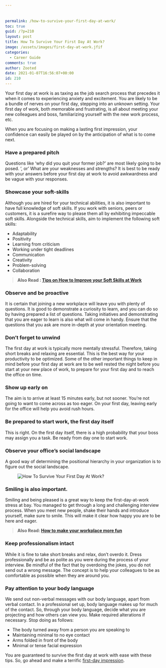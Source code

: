 ```yaml
---


permalink: /how-to-survive-your-first-day-at-work/
toc: true
guid: /?p=210
layout: post
title: How To Survive Your First Day At Work?
image: /assets/images/first-day-at-work.jfif
categories:
  - Career Guide
comments: true
author: Zooted
date: 2021-01-07T16:56:07+00:00
id: 210
---
```

Your first day at work is as taxing as the job search process that precedes it when it comes to experiencing anxiety and excitement. You are likely to be a bundle of nerves on your first day, stepping into an unknown setting. Your first day of work, both memorable and frustrating, is all about meeting your new colleagues and boss, familiarizing yourself with the new work process, etc.

When you are focusing on making a lasting first impression, your confidence can easily be played on by the anticipation of what is to come next.

### Have a prepared pitch

Questions like &#8216;why did you quit your former job?&#8217; are most likely going to be posed. &#8216;, or&#8217; What are your weaknesses and strengths? It is best to be ready with your answers before your first day at work to avoid awkwardness and be vague with your responses.

### Showcase your soft-skills

Although you are hired for your technical abilities, it is also important to have full knowledge of soft skills. If you work with seniors, peers or customers, it is a surefire way to please them all by exhibiting impeccable soft skills. Alongside the technical skills, aim to implement the following soft skills:

  * Adaptability
  * Positivity
  * Learning from criticism
  * Working under tight deadlines
  * Communication
  * Creativity
  * Problem-solving
  * Collaboration

<blockquote class="wp-block-quote">
  <p>
    <strong>Also Read : <a href="/tips-on-how-to-improve-your-soft-skills-at-work/">Tips on How to Improve your Soft Skills at Work</a></strong>
  </p>
</blockquote>

### Observe and be proactive

It is certain that joining a new workplace will leave you with plenty of questions. It is good to demonstrate a curiosity to learn, and you can do so by having prepared a list of questions. Taking initiatives and demonstrating that you are eager to learn is also what will come in handy. Ensure that the questions that you ask are more in-depth at your orientation meeting.

### Don&#8217;t forget to unwind

The first day at work is typically more mentally stressful. Therefore, taking short breaks and relaxing are essential. This is the best way for your productivity to be optimized. Some of the other important things to keep in mind before your first day at work are to be well rested the night before you start at your new place of work, to prepare for your first day and to reach the office on time.

### Show up early on

The aim is to arrive at least 15 minutes early, but not sooner. You&#8217;re not going to want to come across as too eager. On your first day, leaving early for the office will help you avoid rush hours.

### Be prepared to start work, the first day itself

This is right. On the first day itself, there is a high probability that your boss may assign you a task. Be ready from day one to start work.

### Observe your office&#8217;s social landscape

A good way of determining the positional hierarchy in your organization is to figure out the social landscape.


<figure class="wp-block-image size-large">

<img loading="lazy" width="640" height="358" src="/wp-content/uploads/2021/01/how-to-survive-your-first-day-of-work.jpg" alt="How To Survive Your First Day At Work?" class="wp-image-211" srcset="/wp-content/uploads/2021/01/how-to-survive-your-first-day-of-work.jpg 640w, /wp-content/uploads/2021/01/how-to-survive-your-first-day-of-work-300x168.jpg 300w" sizes="(max-width: 640px) 100vw, 640px" /> </figure> 

### Smiling is also important.

Smiling and being pleased is a great way to keep the first-day-at-work stress at bay. You managed to get through a long and challenging interview process. When you meet new people, shake their hands and introduce yourself, make sure to smile. This will make it clear how happy you are to be here and eager.

<blockquote class="wp-block-quote">
  <p>
    <strong>Also Read: <a href="/how-to-make-your-workplace-more-fun/">How to make your workplace more fun</a></strong>
  </p>
</blockquote>

### Keep professionalism intact

While it is fine to take short breaks and relax, don&#8217;t overdo it. Dress professionally and be as polite as you were during the process of your interview. Be mindful of the fact that by overdoing the jokes, you do not send out a wrong message. The concept is to help your colleagues to be as comfortable as possible when they are around you.

### Pay attention to your body language

We send out non-verbal messages with our body language, apart from verbal contact. In a professional set up, body language makes up for much of the contact. So, through your body language, decide what you are projecting and how others can view you. Make required alterations if necessary. Stop doing as follows:

  * The body turned away from a person you are speaking to
  * Maintaining minimal to no eye contact
  * Arms folded in front of the body
  * Minimal or tense facial expression

You are guaranteed to survive the first day at work with ease with these tips. So, go ahead and make a terrific [first-day impression](/tips-to-make-a-great-first-impression-on-your-first-day-of-work/).
